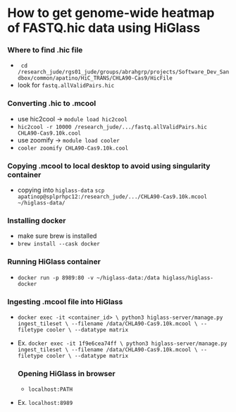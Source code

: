 # How to get genome-wide heatmap of FASTQ.hic data using HiGlass

### Where to find .hic file 
- ` cd /research_jude/rgs01_jude/groups/abrahgrp/projects/Software_Dev_Sandbox/common/apatino/HiC_TRANS/CHLA90-Cas9/HicFile`
- look for `fastq.allValidPairs.hic`

### Converting .hic to .mcool
- use hic2cool -> `module load hic2cool`
- `hic2cool -r 10000 /research_jude/.../fastq.allValidPairs.hic CHLA90-Cas9.10k.cool`
- use zoomify -> `module load cooler`
- `cooler zoomify CHLA90-Cas9.10k.cool`

### Copying .mcool to local desktop to avoid using singularity container
- copying into `higlass-data` `scp apatinop@splprhpc12:/research_jude/.../CHLA90-Cas9.10k.mcool ~/higlass-data/`

### Installing docker 
- make sure brew is installed
- `brew install --cask docker`

### Running HiGlass container 
- `docker run -p 8989:80 -v ~/higlass-data:/data higlass/higlass-docker`

### Ingesting .mcool file into HiGlass
- `docker exec -it <container_id> \
  python3 higlass-server/manage.py ingest_tileset \
    --filename /data/CHLA90-Cas9.10k.mcool \
    --filetype cooler \
    --datatype matrix`
- Ex. `docker exec -it 1f9e6cea74ff \
  python3 higlass-server/manage.py ingest_tileset \
    --filename /data/CHLA90-Cas9.10k.mcool \
    --filetype cooler \
    --datatype matrix`

  ### Opening HiGlass in browser
  - `localhost:PATH`
 - Ex. `localhost:8989`
  

